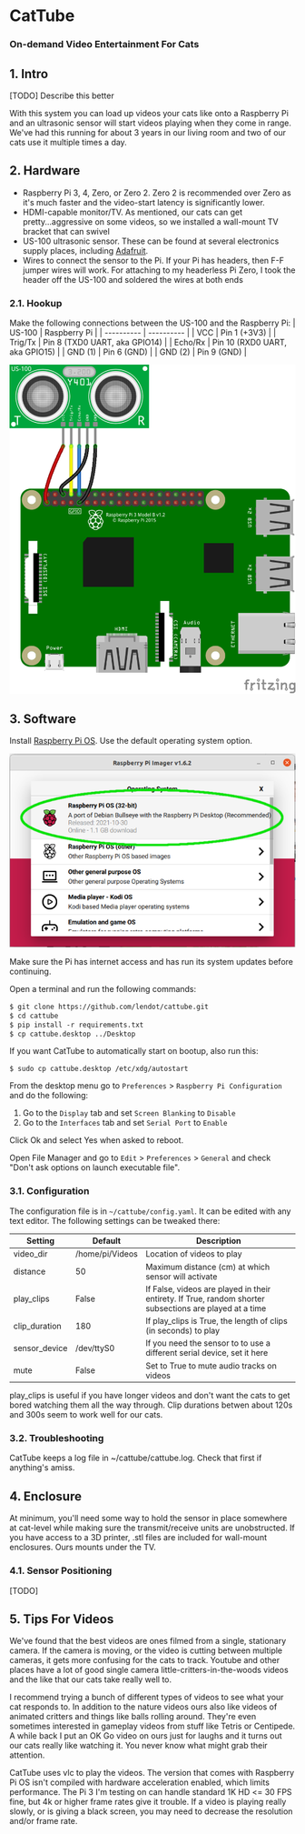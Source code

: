 # CatTube
### On-demand Video Entertainment For Cats

## 1. Intro
[TODO] Describe this better

With this system you can load up videos your cats like onto a Raspberry Pi
and an ultrasonic sensor will start videos playing when they come in range.
We've had this running for about 3 years in our living room and two of our
cats use it multiple times a day.

## 2. Hardware

- Raspberry Pi 3, 4, Zero, or Zero 2. Zero 2 is recommended over Zero as
it's much faster and the video-start latency is significantly lower.
- HDMI-capable monitor/TV. As mentioned, our cats can get
pretty...aggressive on some videos, so we installed a wall-mount TV bracket
that can swivel
- US-100 ultrasonic sensor. These can be found at several electronics
supply places, including [Adafruit](https://www.adafruit.com/product/4019).
- Wires to connect the sensor to the Pi. If your Pi has headers, then
F-F jumper wires will work. For attaching to my headerless Pi Zero, I
took the header off the US-100 and soldered the wires at both ends

### 2.1. Hookup

Make the following connections between the US-100 and the Raspberry Pi:
| US-100     | Raspberry Pi |
| ---------- | ---------- |
| VCC        | Pin 1 (+3V3) |
| Trig/Tx    | Pin 8 (TXD0 UART, aka GPIO14) |
| Echo/Rx    | Pin 10 (RXD0 UART, aka GPIO15) |
| GND (1)    | Pin 6 (GND) |
| GND (2)    | Pin 9 (GND) |



![wiring connections between Raspberry Pi and US-100](images/cattube-hookup.png)

## 3. Software

Install [Raspberry Pi OS](https://www.raspberrypi.com/software/). Use the default operating system option.

![Raspberry Pi OS (32-bit) A port of Debian Bullseye with the Raspberry Pi Desktop (Recommended)](images/os-select.png)


Make sure the Pi has internet access and has run its system updates before continuing. 

Open a terminal and run the following commands:
```
$ git clone https://github.com/lendot/cattube.git
$ cd cattube
$ pip install -r requirements.txt
$ cp cattube.desktop ../Desktop
```
If you want CatTube to automatically start on bootup, also run this:
```
$ sudo cp cattube.desktop /etc/xdg/autostart
```

From the desktop menu go to `Preferences` > `Raspberry Pi Configuration` and do the following:
1. Go to the `Display` tab and set `Screen Blanking` to `Disable`
2. Go to the `Interfaces` tab and set `Serial Port` to `Enable` 

Click Ok and select Yes when asked to reboot.

Open File Manager and go to `Edit` > `Preferences` > `General` and check "Don't ask options on launch executable file".


### 3.1. Configuration
The configuration file is in `~/cattube/config.yaml`. It can be edited with any text editor. The following settings can be tweaked there:

| Setting      | Default                  | Description |
| -------      | -------                  | ----------- |
| video_dir    | /home/pi/Videos          | Location of videos to play |
| distance     | 50                       | Maximum distance (cm) at which sensor will activate | 
| play_clips   | False                    | If False, videos are played in their entirety. If True, random shorter subsections are played at a time |
| clip_duration| 180                      | If play_clips is True, the length of clips (in seconds) to play |
| sensor_device| /dev/ttyS0               | If you need the sensor to to use a different serial device, set it here |
| mute         | False                    | Set to True to mute audio tracks on videos |

play_clips is useful if you have longer videos and don't want the cats to get bored watching them all the way through.
Clip durations betwen about 120s and 300s seem to work well for our cats.


### 3.2. Troubleshooting

CatTube keeps a log file in ~/cattube/cattube.log. Check that first if anything's amiss.


## 4. Enclosure

At minimum, you'll need some way to hold the sensor in place somewhere
at cat-level while making sure the transmit/receive units are unobstructed.
If you have access to a 3D printer, .stl files are
included for wall-mount enclosures. Ours mounts under the TV.


### 4.1. Sensor Positioning
[TODO]


## 5. Tips For Videos
We've found that the best videos are ones filmed from a single, stationary camera. If the camera is moving,
or the video is cutting between multiple cameras, it gets more confusing for the cats to track. Youtube and
other places have a lot of good single camera little-critters-in-the-woods videos and the like that our
cats take really well to.

I recommend trying a bunch of different types of videos to see what your cat responds to. 
In addition to the nature videos ours also like videos of animated critters and things like balls rolling around.
They're even sometimes interested in gameplay videos from stuff like Tetris or Centipede.
A while back I put an OK Go video on ours just for laughs and it turns out our cats really like watching it.
You never know what might grab their attention.

CatTube uses vlc to play the videos. The version that comes with Raspberry Pi OS isn't 
compiled with hardware acceleration enabled, which limits performance.
The Pi 3 I'm testing on can handle standard 1K HD <= 30 FPS fine, but 4k or higher
frame rates give it trouble. If a video is playing really slowly, or is giving
a black screen, you may need to decrease the resolution and/or frame rate.


